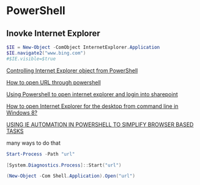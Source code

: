 # PowerShell


## Inovke Internet Explorer

```powershell
$IE = New-Object -ComObject InternetExplorer.Application
$IE.navigate2("www.bing.com")
#$IE.visible=$true
```

[Controlling Internet Explorer object from PowerShell](http://blogs.msdn.com/powershell/archive/2006/09/10/controlling-internet-explorer-object-from-powershell.aspx)

[How to open URL through powershell](https://social.technet.microsoft.com/Forums/ie/en-US/e54555bd-00bb-4ef9-9cb0-177644ba19e2/how-to-open-url-through-powershell?forum=winserverpowershell)

[Using Powershell to open internet explorer and login into sharepoint](https://stackoverflow.com/questions/22920602/using-powershell-to-open-internet-explorer-and-login-into-sharepoint)

[How to open Internet Explorer for the desktop from command line in Windows 8?](https://superuser.com/questions/529832/how-to-open-internet-explorer-for-the-desktop-from-command-line-in-windows-8)

[USING IE AUTOMATION IN POWERSHELL TO SIMPLIFY BROWSER BASED TASKS](HTTP://AGILERAMBLINGS.COM/2015/07/22/USING-IE-AUTOMATION-IN-POWERSHELL-TO-SIMPLIFY-TASKS/)


many ways to do that

```powershell
Start-Process -Path "url"

[System.Diagnostics.Process]::Start("url")

(New-Object -Com Shell.Application).Open("url")
```